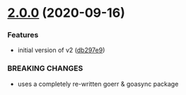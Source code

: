 # [2.0.0](https://github.com/brad-jones/goexec/compare/v1.0.0...v2.0.0) (2020-09-16)


### Features

* initial version of v2 ([db297e9](https://github.com/brad-jones/goexec/commit/db297e9854e9e471a860b68a0d925c469f6dc4a4))


### BREAKING CHANGES

* uses a completely re-written goerr & goasync package
